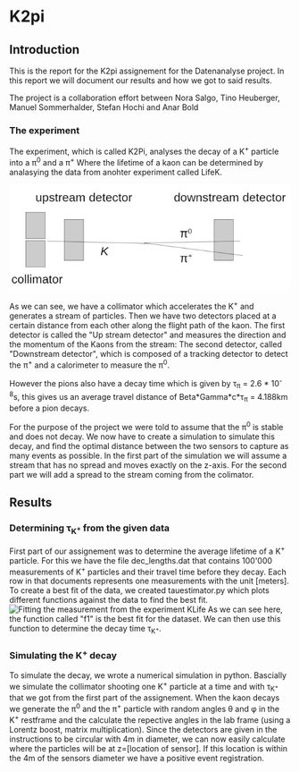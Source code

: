 # K2pi

## Introduction

This is the report for the K2pi assignement for the Datenanalyse project.
In this report we will document our results and how we got to said results.

The project is a collaboration effort between Nora Salgo, Tino Heuberger, Manuel Sommerhalder, Stefan Hochi and Anar Bold

### The experiment

The experiment, which is called K2Pi, analyses the decay of a K<sup>+</sup> particle into a π<sup>0</sup> and a π<sup>+</sup>
Where the lifetime of a kaon can be determined by analasying the data from anohter experiment called LifeK.

![Experiment setup](https://raw.githubusercontent.com/RononDex/DAProject/master/K2Pi/ExperimentSetup.jpg)

As we can see, we have a collimator which accelerates the K<sup>+</sup> and generates a stream of particles. Then we have two detectors placed at a certain distance from each other along the flight path of the kaon. The first detector is called the "Up stream detector" and measures the direction and the momentum of the Kaons from the stream: The second detector, called "Downstream detector", which is composed of a tracking detector to detect the π<sup>+</sup> and a calorimeter to measure the π<sup>0</sup>.

However the pions also have a decay time which is given by τ<sub>π</sub> = 2.6 * 10<sup>-8</sup>s, this gives us an average travel distance of Beta\*Gamma\*c\*τ<sub>π</sub> = 4.188km before a pion decays.

For the purpose of the project we were told to assume that the π<sup>0</sup> is stable and does not decay.
We now have to create a simulation to simulate this decay, and find the optimal distance between the two sensors to capture as many events as possible. In the first part of the simulation we will assume a stream that has no spread and moves exactly on the z-axis. For the second part we will add a spread to the stream coming from the colimator.

## Results

### Determining τ<sub>K<sup>+</sup></sub> from the given data
First part of our assignement was to determine the average lifetime of a K<sup>+</sup> particle. For this we have the file dec_lengths.dat that contains 100'000 measurements of K<sup>+</sup> particles and their travel time before they decay. Each row in that documents represents one measurements with the unit [meters].
To create a best fit of the data, we created tauestimator.py which plots different functions against the data to find the best fit.
![Fitting the measurement from the experiment KLife](https://raw.githubusercontent.com/abold/DAProject/master/K2Pi/plot2.jpg)
As we can see here, the function called "f1" is the best fit for the dataset. We can then use this function to determine the decay time τ<sub>K<sup>+</sup></sub>. 

### Simulating the K<sup>+</sup> decay
To simulate the decay, we wrote a numerical simulation in python. Bascially we simulate the collimator shooting one K<sup>+</sup> particle at a time and with τ<sub>K<sup>+</sup></sub> that we got from the first part of the assignement. When the kaon decays we generate the π<sup>0</sup> and the π<sup>+</sup> particle with random angles θ and φ in the K<sup>+</sup> restframe and the calculate the repective angles in the lab frame (using a Lorentz boost, matrix multiplication). Since the detectors are given in the instructions to be circular with 4m in diameter, we can now easily calculate where the particles will be at z=[location of sensor]. If this location is within the 4m of the sensors diameter we have a positive event registration.
